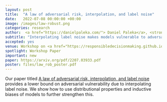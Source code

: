 ```yaml
---
layout: post
title:  "A law of adversarial risk, interpolation, and label noise"
date:   2022-07-08 00:00:00 +00:00
image: /images/law-robust.png
categories: research
author:  <a href="https://danielpaleka.com/"> Daniel Paleka</a>, <strong> Amartya Sanyal </strong>
subtitle: "Interpolating label noise makes models vulnerable to adversarial attacks"
accepted: yes
venue: Workshop on <a href="https://responsibledecisionmaking.github.io/submit/"> Responsible decision making in dynamic environments</a>, ICML 2022.
spotlight: Workshop Paper
important: new
paper: https://arxiv.org/pdf/2207.03933.pdf
poster: files/law_rob_poster.pdf
---
```

Our paper titled <a href="https://arxiv.org/abs/2207.03933"> A law of
adversarial risk, interpolation, and label noise  </a> provides a
lower bound on adversarial vulnerability due to interpolating label
noise. We show how to use distributional properties and inductive
biases of models to further strengthen this.

